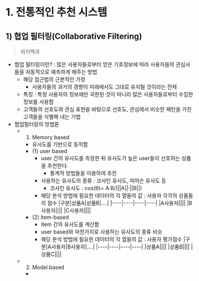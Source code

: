 # 1. 전통적인 추천 시스템
## 1) 협업 필터링(Collaborative Filtering)
>위키백과
- 협업 필터링이란? : 많은 사용자들로부터 얻은 기호정보에 따라 사용자들의 관심사들을 자동적으로 예측하게 해주는 방법
  - 해당 접근법의 근본적인 가정
    - 사용자들의 과거의 경향이 미래에서도 그대로 유지될 것이라는 전제
  - 특징 : 특정 사용자의 정보에만 국한된 것이 아니라 많은 사용자들로부터 수집한 정보를 사용함
  - 고객들의 선호도와 관심 표현을 바탕으로 선호도, 관심에서 비슷한 패턴을 가진 고객들을 식별해 내는 기법
- 협업필터링의 방법론
  - 1) Memory based
    - 유사도를 기반으로 동작함
    - (1) user based
      - user 간의 유사도를 측정한 뒤 유사도가 높은 user들이 선호하는 상품을 추천한다.
        - 통계적 방법들을 이용하여 추천
      - 사용하는 유사도의 종류 : 코사인 유사도, 피어슨 유사도 등
        - 코사인 유사도 : cos(θ)= Α·Β/(||Α||·||Β||)
      - 해당 분석 방법에 필요한 데이터의 각 열들의 값 : 사용자 각각의 상품들의 점수
        |구분|상품A|상품B|....|
        |----|----|----|----|
        |A사용자||||
        |B사용자||||
        |C사용자||||
    - (2) item-based
      - item 간의 유사도를 계산함
      - user based와 마찬가지로 사용하는 유사도의 종류 비슷
      - 해당 분석 방법에 필요한 데이터의 각 열들의 값 : 사용자 평가점수
        |구분|A사용자|B사용자|....|
        |----|----|----|----|
        |상품A||||
        |상품B||||
        |상품C||||
   - 2) Model based
     - 
